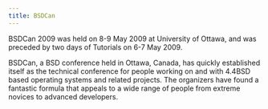 ```yaml
---
title: BSDCan
---
```

BSDCan 2009 was held on 8-9 May 2009 at University of Ottawa, and was preceded by two days of Tutorials on 6-7 May 2009.

BSDCan, a BSD conference held in Ottawa, Canada, has quickly established itself as the technical conference for people working on and with 4.4BSD based operating systems and related projects. The organizers have found a fantastic formula that appeals to a wide range of people from extreme novices to advanced developers.

